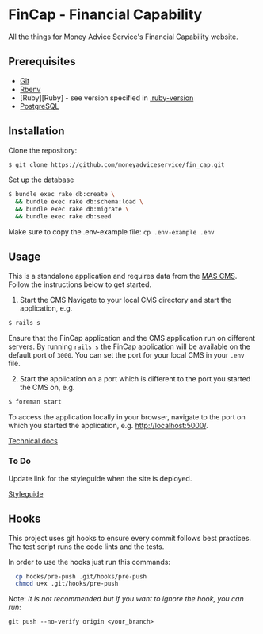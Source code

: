 # FinCap - Financial Capability

All the things for Money Advice Service's Financial Capability website.

## Prerequisites

* [Git](http://git-scm.com)
* [Rbenv](https://github.com/rbenv/rbenv)
* [Ruby][Ruby] - see version specified in [.ruby-version](.ruby-version)
* [PostgreSQL](https://www.postgresql.org/)

## Installation

Clone the repository:

```sh
$ git clone https://github.com/moneyadviceservice/fin_cap.git
```

Set up the database
```sh
$ bundle exec rake db:create \
  && bundle exec rake db:schema:load \
  && bundle exec rake db:migrate \
  && bundle exec rake db:seed
```

Make sure to copy the .env-example file:
`cp .env-example .env`

## Usage

This is a standalone application  and requires data from the [MAS CMS](https://github.com/moneyadviceservice/cms). Follow the instructions below to get started.

  1. Start the CMS
  Navigate to your local CMS directory and start the application, e.g.

  ```sh
  $ rails s
  ```
  Ensure that the FinCap application and the CMS application run on different
  servers. By running `rails s` the FinCap application will be available on the
  default port of `3000`. You can set the port for your local CMS in your `.env`
  file.

  2. Start the application on a port which is different to the port you started the CMS on, e.g.

  ```sh
  $ foreman start
  ```

  To access the application locally in your browser, navigate to the port on which you started the application, e.g. [http://localhost:5000/](http://localhost:5000).


[Technical docs](https://github.com/moneyadviceservice/technical-docs/tree/master/fin_cap)

### To Do
Update link for the styleguide when the site is deployed.

[Styleguide](http://localhost:5000/styleguide)

## Hooks

This project uses git hooks to ensure every commit follows best practices.
The test script runs the code lints and the tests.

In order to use the hooks just run this commands:

```sh
  cp hooks/pre-push .git/hooks/pre-push
  chmod u+x .git/hooks/pre-push
```

Note: *It is not recommended but if you want to ignore the hook, you can run*:

```
git push --no-verify origin <your_branch>
```
